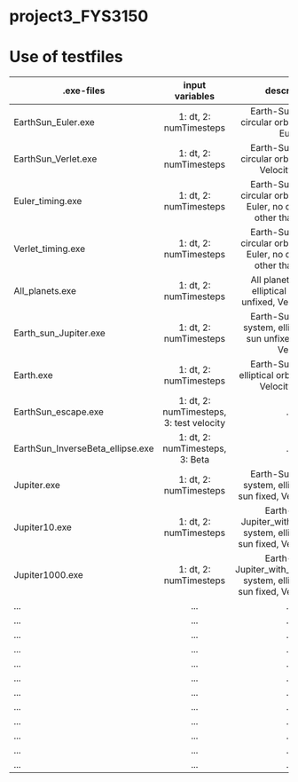 # project3_FYS3150



# Use of testfiles
| .exe-files       | input variables     |  description | Compiler used |
| ------------- |:-------------:|:-------------:|:-------------:|
| EarthSun_Euler.exe | 1: dt, 2: numTimesteps | Earth-Sun system, circular orbit, sun fixed, Euler | Native macOS (Clang) |
| EarthSun_Verlet.exe | 1: dt, 2: numTimesteps | Earth-Sun system, circular orbit, sun fixed, Velocity Verlet | Clang |
| Euler_timing.exe | 1: dt, 2: numTimesteps | Earth-Sun system, circular orbit, sun fixed, Euler, no data output other than timing | Clang |
| Verlet_timing.exe | 1: dt, 2: numTimesteps| Earth-Sun system, circular orbit, sun fixed, Euler, no data output other than timing | Clang |
| All_planets.exe  | 1: dt, 2: numTimesteps | All planets system, elliptical orbit, sun unfixed, Velocity Verlet | GCC |
| Earth_sun_Jupiter.exe | 1: dt, 2: numTimesteps | Earth-Sun-Jupiter system, elliptical orbit, sun unfixed, Velocity Verlet | GCC |
| Earth.exe| 1: dt, 2: numTimesteps | Earth-Sun system, elliptical orbit, sun fixed, Velocity Verlet | GCC |
| EarthSun_escape.exe | 1: dt, 2: numTimesteps, 3: test velocity | ... | Clang |
| EarthSun_InverseBeta_ellipse.exe | 1: dt, 2: numTimesteps, 3: Beta | ... | Clang |
| Jupiter.exe | 1: dt, 2: numTimesteps | Earth-Sun-Jupiter system, elliptical orbit, sun fixed, Velocity Verlet | GCC |
| Jupiter10.exe | 1: dt, 2: numTimesteps | Earth-Sun-Jupiter_with_10x_mass system, elliptical orbit, sun fixed, Velocity Verlet | GCC |
| Jupiter1000.exe | 1: dt, 2: numTimesteps | Earth-Sun-Jupiter_with_1000x_mass system, elliptical orbit, sun fixed, Velocity Verlet | GCC |
| ... | ... | ... |
| ... | ... | ... |
| ... | ... | ... |
| ... | ... | ... |
| ... | ... | ... |
| ... | ... | ... |
| ... | ... | ... |
| ... | ... | ... |
| ... | ... | ... |
| ... | ... | ... |
| ... | ... | ... |
| ... | ... | ... |

